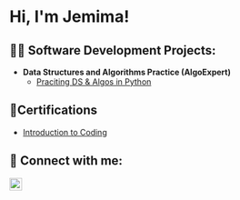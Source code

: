 <h1>Hi, I'm Jemima! <br/>
<h2>👨‍💻 Software Development Projects:</h2>

- <b>Data Structures and Algorithms Practice (AlgoExpert)</b>
  - [Praciting DS & Algos in Python](https://github.com/joshmadakor1/Algorithms-Practice)

<h2>📄Certifications</h2>

- [Introduction to Coding](https://s3.amazonaws.com/shecodesio-production/students/certificates/000/221/912/original/221912.png?1727273587)


<h2> 🤳 Connect with me:</h2>



[<img align="left" alt="JemimaAnatole | LinkedIn" width="22px" src="https://cdn.jsdelivr.net/npm/simple-icons@v3/icons/linkedin.svg" />][linkedin]
 


[linkedin]: www.linkedin.com/in/jemima-anatole-a6b483235

<!--
**joshmadakor1/joshmadakor1** is a ✨ _special_ ✨ repository because its `README.md` (this file) appears on your GitHub profile.

Here are some ideas to get you started:

- 🔭 I’m currently working on ...
- 🌱 I’m currently learning ...
- 👯 I’m looking to collaborate on ...
- 🤔 I’m looking for help with ...
- 💬 Ask me about ...
- 📫 How to reach me: ...
- 😄 Pronouns: ...
- ⚡ Fun fact: ...
-->
